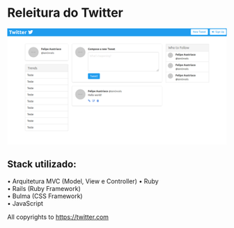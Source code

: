 # Releitura do Twitter


![](https://github.com/w1redl4in/Twitter-Clone/blob/master/screenshots/twitter2.png)

## Stack utilizado:
• Arquitetura MVC (Model, View e Controller)
• Ruby  
• Rails (Ruby Framework)  
• Bulma (CSS Framework)  
• JavaScript



All copyrights to https://twitter.com
